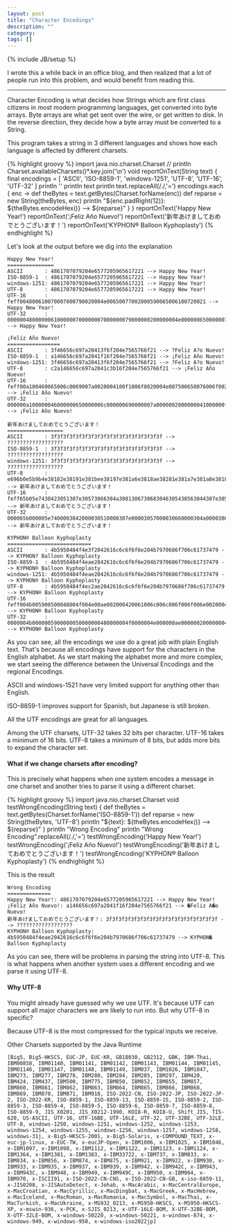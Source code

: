 ```yaml
---
layout: post
title: "Character Encodings"
description: ""
category: 
tags: []
---
```

{% include JB/setup %}

I wrote this a while back in an office blog, and then realized that a lot of people run into this problem, and would 
benefit from reading this.

----

Character Encoding is what decides how Strings which are first class citizens in most modern programming languages, get converted into byte arrays. Byte arrays are what get sent over the wire, or get written to disk. In the reverse direction, they decide how a byte array must be converted to a String.

This program takes a string in 3 different languages and shows how each language is affected by different charsets.

{% highlight groovy %}
import java.nio.charset.Charset
// println Charset.availableCharsets()*.key.join('\n')
void reportOnText(String text) {
  final encodings = [
      'ASCII', 'ISO-8859-1', 'windows-1251', 'UTF-8', 'UTF-16', 'UTF-32'
  ]
  println ''
  println text
  println text.replaceAll(/./,'=')
  encodings.each { enc ->
    def theBytes = text.getBytes(Charset.forName(enc))
    def reparse = new String(theBytes, enc)
    println "${enc.padRight(12)}: ${theBytes.encodeHex()} --> ${reparse}"
  }
}
reportOnText('Happy New Year!')
reportOnText('¡Feliz Año Nuevo!')
reportOnText('新年あけましておめでとうございます！')
reportOnText('KYPHON® Balloon Kyphoplasty')
{% endhighlight %}

Let's look at the output before we dig into the explanation

```
Happy New Year!
===============
ASCII       : 4861707079204e6577205965617221 --> Happy New Year!
ISO-8859-1  : 4861707079204e6577205965617221 --> Happy New Year!
windows-1251: 4861707079204e6577205965617221 --> Happy New Year!
UTF-8       : 4861707079204e6577205965617221 --> Happy New Year!
UTF-16      : feff004800610070007000790020004e00650077002000590065006100720021 --> Happy New Year!
UTF-32      : 0000004800000061000000700000007000000079000000200000004e0000006500000077000000200000005900000065000000610000007200000021 --> Happy New Year!
 
¡Feliz Año Nuevo!
=================
ASCII       : 3f46656c697a20413f6f204e7565766f21 --> ?Feliz A?o Nuevo!
ISO-8859-1  : a146656c697a2041f16f204e7565766f21 --> ¡Feliz Año Nuevo!
windows-1251: 3f46656c697a20413f6f204e7565766f21 --> ?Feliz A?o Nuevo!
UTF-8       : c2a146656c697a2041c3b16f204e7565766f21 --> ¡Feliz Año Nuevo!
UTF-16      : feff00a100460065006c0069007a0020004100f1006f0020004e007500650076006f0021 --> ¡Feliz Año Nuevo!
UTF-32      : 000000a100000046000000650000006c000000690000007a0000002000000041000000f10000006f000000200000004e0000007500000065000000760000006f00000021 --> ¡Feliz Año Nuevo!
 
新年あけましておめでとうございます！
==================
ASCII       : 3f3f3f3f3f3f3f3f3f3f3f3f3f3f3f3f3f3f --> ??????????????????
ISO-8859-1  : 3f3f3f3f3f3f3f3f3f3f3f3f3f3f3f3f3f3f --> ??????????????????
windows-1251: 3f3f3f3f3f3f3f3f3f3f3f3f3f3f3f3f3f3f --> ??????????????????
UTF-8       : e696b0e5b9b4e38182e38191e381bee38197e381a6e3818ae38281e381a7e381a8e38186e38194e38196e38184e381bee38199efbc81 --> 新年あけましておめでとうございます！
UTF-16      : feff65b05e7430423051307e30573066304a3081306730683046305430563044307e3059ff01 --> 新年あけましておめでとうございます！
UTF-32      : 000065b000005e7400003042000030510000307e00003057000030660000304a000030810000306700003068000030460000305400003056000030440000307e000030590000ff01 --> 新年あけましておめでとうございます！
 
KYPHON® Balloon Kyphoplasty
===========================
ASCII       : 4b5950484f4e3f2042616c6c6f6f6e204b7970686f706c61737479 --> KYPHON? Balloon Kyphoplasty
ISO-8859-1  : 4b5950484f4eae2042616c6c6f6f6e204b7970686f706c61737479 --> KYPHON® Balloon Kyphoplasty
windows-1251: 4b5950484f4eae2042616c6c6f6f6e204b7970686f706c61737479 --> KYPHON® Balloon Kyphoplasty
UTF-8       : 4b5950484f4ec2ae2042616c6c6f6f6e204b7970686f706c61737479 --> KYPHON® Balloon Kyphoplasty
UTF-16      : feff004b005900500048004f004e00ae002000420061006c006c006f006f006e0020004b007900700068006f0070006c0061007300740079 --> KYPHON® Balloon Kyphoplasty
UTF-32      : 0000004b0000005900000050000000480000004f0000004e000000ae0000002000000042000000610000006c0000006c0000006f0000006f0000006e000000200000004b0000007900000070000000680000006f000000700000006c00000061000000730000007400000079 --> KYPHON® Balloon Kyphoplasty
```

As you can see, all the encodings we use do a great job with plain English text. That's because all encodings have support for the characters in the English alphabet. As we start making the alphabet more and more complex, we start seeing the difference between the Universal Encodings and the regional Encodings.

ASCII and windows-1521 have very limited support for anything other than English.

ISO-8859-1 improves support for Spanish, but Japanese is still broken.

All the UTF encodings are great for all languages.

Among the UTF charsets, UTF-32 takes 32 bits per character. UTF-16 takes a minimum of 16 bits. UTF-8 takes a minimum of 8 bits, but adds more bits to expand the character set.

#### What if we change charsets after encoding?
This is precisely what happens when one system encodes a message in one charset and another tries to parse it using a different charset.

{% highlight groovy %}
import java.nio.charset.Charset
void testWrongEncoding(String text) {
  def theBytes = text.getBytes(Charset.forName('ISO-8859-1'))
  def reparse = new String(theBytes, 'UTF-8')
  println "${text}: ${theBytes.encodeHex()} --> ${reparse}"
}
println "Wrong Encoding"
println "Wrong Encoding".replaceAll(/./,'=')
testWrongEncoding('Happy New Year!')
testWrongEncoding('¡Feliz Año Nuevo!')
testWrongEncoding('新年あけましておめでとうございます！')
testWrongEncoding('KYPHON® Balloon Kyphoplasty')
{% endhighlight %}

This is the result 

```
Wrong Encoding
==============
Happy New Year!: 4861707079204e6577205965617221 --> Happy New Year!
¡Feliz Año Nuevo!: a146656c697a2041f16f204e7565766f21 --> �Feliz A�o Nuevo!
新年あけましておめでとうございます！: 3f3f3f3f3f3f3f3f3f3f3f3f3f3f3f3f3f3f --> ??????????????????
KYPHON® Balloon Kyphoplasty: 4b5950484f4eae2042616c6c6f6f6e204b7970686f706c61737479 --> KYPHON� Balloon Kyphoplasty
```

As you can see, there will be problems in parsing the string into UTF-8. This is what happens when another system uses a different encoding and we parse it using UTF-8.

#### Why UTF-8

You might already have guessed why we use UTF. It's because UTF can support all major characters we are likely to run into. But why UTF-8 in specific?

Because UTF-8 is the most compressed for the typical inputs we receive.

Other Charsets supported by the Java Runtime

```
[Big5, Big5-HKSCS, EUC-JP, EUC-KR, GB18030, GB2312, GBK, IBM-Thai, IBM00858, IBM01140, IBM01141, IBM01142, IBM01143, IBM01144, IBM01145, IBM01146, IBM01147, IBM01148, IBM01149, IBM037, IBM1026, IBM1047, IBM273, IBM277, IBM278, IBM280, IBM284, IBM285, IBM297, IBM420, IBM424, IBM437, IBM500, IBM775, IBM850, IBM852, IBM855, IBM857, IBM860, IBM861, IBM862, IBM863, IBM864, IBM865, IBM866, IBM868, IBM869, IBM870, IBM871, IBM918, ISO-2022-CN, ISO-2022-JP, ISO-2022-JP-2, ISO-2022-KR, ISO-8859-1, ISO-8859-13, ISO-8859-15, ISO-8859-2, ISO-8859-3, ISO-8859-4, ISO-8859-5, ISO-8859-6, ISO-8859-7, ISO-8859-8, ISO-8859-9, JIS_X0201, JIS_X0212-1990, KOI8-R, KOI8-U, Shift_JIS, TIS-620, US-ASCII, UTF-16, UTF-16BE, UTF-16LE, UTF-32, UTF-32BE, UTF-32LE, UTF-8, windows-1250, windows-1251, windows-1252, windows-1253, windows-1254, windows-1255, windows-1256, windows-1257, windows-1258, windows-31j, x-Big5-HKSCS-2001, x-Big5-Solaris, x-COMPOUND_TEXT, x-euc-jp-linux, x-EUC-TW, x-eucJP-Open, x-IBM1006, x-IBM1025, x-IBM1046, x-IBM1097, x-IBM1098, x-IBM1112, x-IBM1122, x-IBM1123, x-IBM1124, x-IBM1364, x-IBM1381, x-IBM1383, x-IBM33722, x-IBM737, x-IBM833, x-IBM834, x-IBM856, x-IBM874, x-IBM875, x-IBM921, x-IBM922, x-IBM930, x-IBM933, x-IBM935, x-IBM937, x-IBM939, x-IBM942, x-IBM942C, x-IBM943, x-IBM943C, x-IBM948, x-IBM949, x-IBM949C, x-IBM950, x-IBM964, x-IBM970, x-ISCII91, x-ISO-2022-CN-CNS, x-ISO-2022-CN-GB, x-iso-8859-11, x-JIS0208, x-JISAutoDetect, x-Johab, x-MacArabic, x-MacCentralEurope, x-MacCroatian, x-MacCyrillic, x-MacDingbat, x-MacGreek, x-MacHebrew, x-MacIceland, x-MacRoman, x-MacRomania, x-MacSymbol, x-MacThai, x-MacTurkish, x-MacUkraine, x-MS932_0213, x-MS950-HKSCS, x-MS950-HKSCS-XP, x-mswin-936, x-PCK, x-SJIS_0213, x-UTF-16LE-BOM, X-UTF-32BE-BOM, X-UTF-32LE-BOM, x-windows-50220, x-windows-50221, x-windows-874, x-windows-949, x-windows-950, x-windows-iso2022jp]
```
